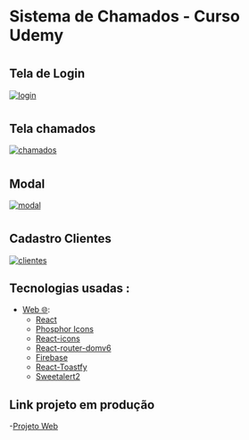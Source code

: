 # Sistema de Chamados - Curso Udemy

# <h2>Tela de Login</h2>

<a href="https://ibb.co/sVF2dH0"><img src="https://i.ibb.co/0GfcRtg/login.png" alt="login" border="0"></a>

# <h2>Tela chamados</h2>

<a href="https://ibb.co/pLRyDSx"><img src="https://i.ibb.co/mcX8s3G/chamados.png" alt="chamados" border="0"></a>

# <h2>Modal</h2>

<a href="https://imgbb.com/"><img src="https://i.ibb.co/3frMKcC/modal.png" alt="modal" border="0"></a>

# <h2>Cadastro Clientes</h2>

<a href="https://ibb.co/0jNbhhD"><img src="https://i.ibb.co/8D3Z66K/clientes.png" alt="clientes" border="0"></a>



## Tecnologias usadas :

- [Web 🌐](./web):
  - [React](https://pt-br.reactjs.org/)
  - [Phosphor Icons](https://phosphoricons.com/)
  - [React-icons](https://react-icons.github.io/react-icons/) 
  - [React-router-domv6](https://reactrouter.com/docs/en/v6/getting-started/overview)
  - [Firebase](https://www.npmjs.com/package/react-firebase)
  - [React-Toastfy](https://fkhadra.github.io/react-toastify/introduction)
  - [Sweetalert2](https://sweetalert2.github.io/recipe-gallery/sweetalert2-react.html)

## Link projeto em produção

-[Projeto Web](https://fjsdev-helpdesk-one.vercel.app/)



